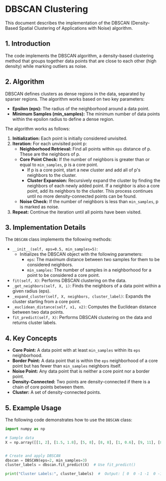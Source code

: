 # DBSCAN Clustering

This document describes the implementation of the DBSCAN (Density-Based Spatial Clustering of Applications with Noise) algorithm.

## 1. Introduction
The code implements the DBSCAN algorithm, a density-based clustering method that groups together data points that are close to each other (high density) while marking outliers as noise.

## 2. Algorithm

DBSCAN defines clusters as dense regions in the data, separated by sparser regions. The algorithm works based on two key parameters:

-   **Epsilon (eps):** The radius of the neighborhood around a data point.
-   **Minimum Samples (min_samples):** The minimum number of data points within the epsilon radius to define a dense region.

The algorithm works as follows:

1.  **Initialization:** Each point is initially considered unvisited.
2.  **Iteration:** For each unvisited point p:
    * **Neighborhood Retrieval:** Find all points within `eps` distance of p. These are the neighbors of p.
    * **Core Point Check:** If the number of neighbors is greater than or equal to `min_samples`, p is a core point.
        * If p is a core point, start a new cluster and add all of p's neighbors to the cluster.
        * **Cluster Expansion:** Recursively expand the cluster by finding the neighbors of each newly added point. If a neighbor is also a core point, add its neighbors to the cluster. This process continues until no more density-connected points can be found.
    * **Noise Check:** If the number of neighbors is less than `min_samples`, p is marked as noise.
3.  **Repeat:** Continue the iteration until all points have been visited.

## 3. Implementation Details

The `DBSCAN` class implements the following methods:

-   `__init__(self, eps=0.5, min_samples=5)`:
    * Initializes the DBSCAN object with the following parameters:
        -   `eps`: The maximum distance between two samples for them to be considered neighbors.
        -   `min_samples`: The number of samples in a neighborhood for a point to be considered a core point.
-   `fit(self, X)`: Performs DBSCAN clustering on the data.
-   `_get_neighbors(self, X, i)`: Finds the neighbors of a data point within a given radius (eps).
-   `_expand_cluster(self, X, neighbors, cluster_label)`: Expands the cluster starting from a core point.
-    `_euclidean_distance(self, x1, x2)`: Computes the Euclidean distance between two data points.
-   `fit_predict(self, X)`: Performs DBSCAN clustering on the data and returns cluster labels.

## 4. Key Concepts

-   **Core Point:** A data point with at least `min_samples` within its `eps` neighborhood.
-   **Border Point:** A data point that is within the `eps` neighborhood of a core point but has fewer than `min_samples` neighbors itself.
-   **Noise Point:** Any data point that is neither a core point nor a border point.
-   **Density-Connected:** Two points are density-connected if there is a chain of core points between them.
-   **Cluster:** A set of density-connected points.

## 5. Example Usage

The following code demonstrates how to use the `DBSCAN` class:

```python
import numpy as np

# Sample data
X = np.array([[1, 2], [1.5, 1.8], [5, 8], [8, 8], [1, 0.6], [9, 11], [8, 2], [10,2], [0, 2], [4, 10], [7, 9], [12,10]])


# Create and apply DBSCAN
dbscan = DBSCAN(eps=2, min_samples=3)
cluster_labels = dbscan.fit_predict(X)  # Use fit_predict()

print("Cluster Labels:", cluster_labels)  #  Output: [ 0  0 -1 -1  0 -1 -1 -1  0 -1 -1 -1]
```